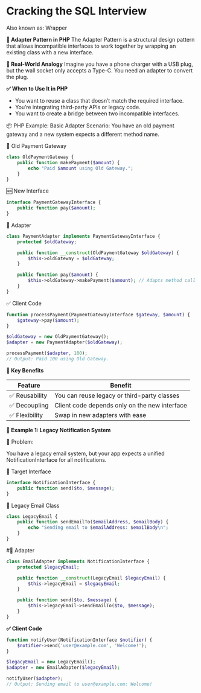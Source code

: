 # **Cracking the SQL Interview**
Also known as: Wrapper

**🔌 Adapter Pattern in PHP**
The Adapter Pattern is a structural design pattern that allows incompatible interfaces to work together by wrapping an existing class with a new interface.

**🧠 Real-World Analogy**
Imagine you have a phone charger with a USB plug, but the wall socket only accepts a Type-C. You need an adapter to convert the plug.

**✅ When to Use It in PHP**
- You want to reuse a class that doesn’t match the required interface.
- You’re integrating third-party APIs or legacy code.
- You want to create a bridge between two incompatible interfaces.


📦 PHP Example: Basic Adapter
Scenario:
You have an old payment gateway and a new system expects a different method name.

🧾 Old Payment Gateway
```php 
class OldPaymentGateway {
    public function makePayment($amount) {
        echo "Paid $amount using Old Gateway.";
    }
}

```

🆕 New Interface

```php
interface PaymentGatewayInterface {
    public function pay($amount);
}

```

🔧 Adapter

```php 
class PaymentAdapter implements PaymentGatewayInterface {
    protected $oldGateway;

    public function __construct(OldPaymentGateway $oldGateway) {
        $this->oldGateway = $oldGateway;
    }

    public function pay($amount) {
        $this->oldGateway->makePayment($amount); // Adapts method call
    }
}

```

✅ Client Code

```php 
function processPayment(PaymentGatewayInterface $gateway, $amount) {
    $gateway->pay($amount);
}

$oldGateway = new OldPaymentGateway();
$adapter = new PaymentAdapter($oldGateway);

processPayment($adapter, 100);
// Output: Paid 100 using Old Gateway.

```

**🧩 Key Benefits**

| Feature       | Benefit                                       |
| ------------- | --------------------------------------------- |
| ✅ Reusability | You can reuse legacy or third-party classes   |
| ✅ Decoupling  | Client code depends only on the new interface |
| ✅ Flexibility | Swap in new adapters with ease                |


**🧩 Example 1: Legacy Notification System**

🛑 Problem:

You have a legacy email system, but your app expects a unified NotificationInterface for all notifications.


🎯 Target Interface

```php
interface NotificationInterface {
    public function send($to, $message);
}

```

🧓 Legacy Email Class

```php
class LegacyEmail {
    public function sendEmailTo($emailAddress, $emailBody) {
        echo "Sending email to $emailAddress: $emailBody\n";
    }
}

```


#🔧 Adapter
```php
class EmailAdapter implements NotificationInterface {
    protected $legacyEmail;

    public function __construct(LegacyEmail $legacyEmail) {
        $this->legacyEmail = $legacyEmail;
    }

    public function send($to, $message) {
        $this->legacyEmail->sendEmailTo($to, $message);
    }
}

```

**✅ Client Code**

```php
function notifyUser(NotificationInterface $notifier) {
    $notifier->send('user@example.com', 'Welcome!');
}

$legacyEmail = new LegacyEmail();
$adapter = new EmailAdapter($legacyEmail);

notifyUser($adapter);
// Output: Sending email to user@example.com: Welcome!

```